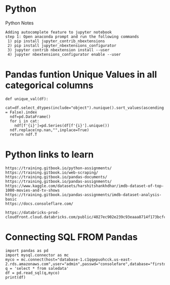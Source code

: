# Python
 Python Notes

	Adding autocomplete feature to jupyter notebook
	step 1: Open anaconda prompt and run the following commands
	 1) pip install jupyter_contrib_nbextensions
	 2) pip install jupyter_nbextensions_configurator
	 3) jupyter contrib nbextension install --user 
	 4) jupyter nbextensions_configurator enable --user
	 
	 
# Pandas funtion Unique Values in all categorical columns 
	def unique_val(df):
	  cat=df.select_dtypes(include="object").nunique().sort_values(ascending = False).index
	  ndf=pd.DataFrame()
	  for i in cat:
	    ndf[f'{i}']=pd.Series(df[f'{i}'].unique())
	  ndf.replace(np.nan,"",inplace=True)
	  return ndf.T

 
# Python links to learn
 
	https://training.gitbook.io/python-assignments/
	https://training.gitbook.io/web-scraping/
	https://training.gitbook.io/pandas-documents/
	https://training.gitbook.io/pandas-assignments/
	https://www.kaggle.com/datasets/harshitshankhdhar/imdb-dataset-of-top-1000-movies-and-tv-shows
	https://training.gitbook.io/pandas-assignments/imdb-dataset-analysis-basic
	https://docs.consoleflare.com/

  	https://databricks-prod-cloudfront.cloud.databricks.com/public/4027ec902e239c93eaaa8714f173bcfc/5834576229597553/3860602172662271/8862019661831722/latest.html
	
# Connecting SQL FROM Pandas

	import pandas as pd
	import mysql.connector as mc
	myco = mc.connect(host="database-1.c1qqepuohcck.us-east-2.rds.amazonaws.com",user="admin",passwd="consolefare",database="firstdatabase")
	q = 'select * from saledata'
	df = pd.read_sql(q,myco)
	print(df)
